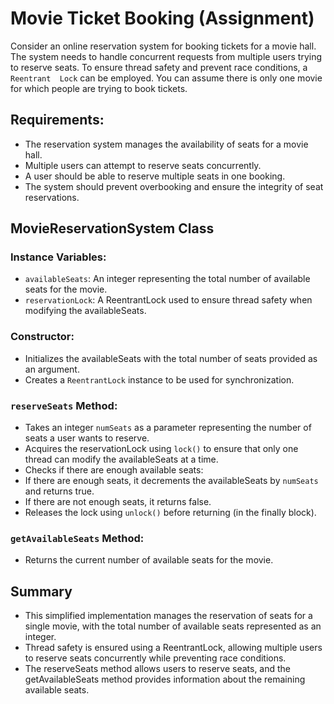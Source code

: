 # Movie Ticket Booking (Assignment)

Consider an online reservation system for booking tickets for a movie hall. The system needs to handle concurrent
requests from multiple users trying to reserve seats. To ensure thread safety and prevent race conditions, a `Reentrant 
Lock` can be employed. You can assume there is only one movie for which people are trying to book tickets.

## Requirements:

- The reservation system manages the availability of seats for a movie hall.
- Multiple users can attempt to reserve seats concurrently.
- A user should be able to reserve multiple seats in one booking.
- The system should prevent overbooking and ensure the integrity of seat reservations.

## MovieReservationSystem Class

### Instance Variables:

- `availableSeats`: An integer representing the total number of available seats for the movie.
- `reservationLock`: A ReentrantLock used to ensure thread safety when modifying the availableSeats.

### Constructor:

- Initializes the availableSeats with the total number of seats provided as an argument.
- Creates a `ReentrantLock` instance to be used for synchronization.

### `reserveSeats` Method:

- Takes an integer `numSeats` as a parameter representing the number of seats a user wants to reserve.
- Acquires the reservationLock using `lock()` to ensure that only one thread can modify the availableSeats at a time.
- Checks if there are enough available seats:
- If there are enough seats, it decrements the availableSeats by `numSeats` and returns true.
- If there are not enough seats, it returns false.
- Releases the lock using `unlock()` before returning (in the finally block).

### `getAvailableSeats` Method:

- Returns the current number of available seats for the movie.

## Summary

- This simplified implementation manages the reservation of seats for a single movie, with the total number of available
  seats represented as an integer.
- Thread safety is ensured using a ReentrantLock, allowing multiple users to reserve seats concurrently while preventing
  race conditions.
- The reserveSeats method allows users to reserve seats, and the getAvailableSeats method provides information about the
  remaining available seats.
